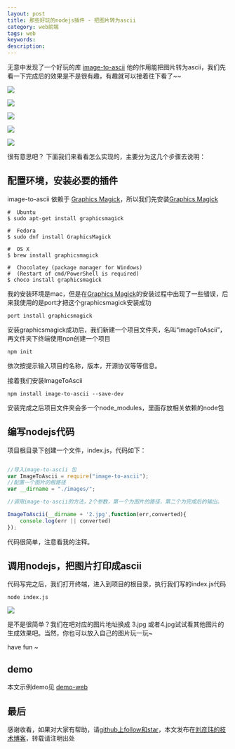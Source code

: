 ```yaml
---
layout: post
title: 那些好玩的nodejs插件 - 把图片转为ascii
category: web前端
tags: web
keywords:
description:
---
```


无意中发现了一个好玩的库 [image-to-ascii](https://github.com/IonicaBizau/image-to-ascii) 他的作用能把图片转为ascii，我们先看一下完成后的效果是不是很有趣，有趣就可以接着往下看了~~


![](https://camo.githubusercontent.com/9550c7af22c784d5ec26fcc5e07312f159bd3c1f/687474703a2f2f692e696d6775722e636f6d2f736a6f776b704c2e706e67)


![](http://images.jumppo.com/uploads/2015-12-31-playwith-imageToAscii-1.png)

![](http://images.jumppo.com/uploads/2015-12-31-playwith-imageToAscii-2.png)

![](http://images.jumppo.com/uploads/2015-12-31-playwith-imageToAscii-3.png)

![](http://images.jumppo.com/uploads/2015-12-31-playwith-imageToAscii-4.png)


很有意思吧？ 下面我们来看看怎么实现的，主要分为这几个步骤去说明：

##  配置环境，安装必要的插件

image-to-ascii 依赖于 [Graphics Magick](http://www.graphicsmagick.org/)，所以我们先安装[Graphics Magick](http://www.graphicsmagick.org/)

````
#  Ubuntu
$ sudo apt-get install graphicsmagick

#  Fedora
$ sudo dnf install GraphicsMagick

#  OS X
$ brew install graphicsmagick

#  Chocolatey (package manager for Windows)
#  (Restart of cmd/PowerShell is required)
$ choco install graphicsmagick

````

我的安装环境是mac，但是在[Graphics Magick](http://www.graphicsmagick.org/)的安装过程中出现了一些错误，后来我使用的是port才把这个graphicsmagick安装成功


````
port install graphicsmagick
````


安装graphicsmagick成功后，我们新建一个项目文件夹，名叫“imageToAscii”，再文件夹下终端使用npn创建一个项目

````
npm init
````

依次按提示输入项目的名称，版本，开源协议等等信息。


接着我们安装ImageToAscii

````
npm install image-to-ascii --save-dev
````

安装完成之后项目文件夹会多一个node_modules，里面存放相关依赖的node包


## 编写nodejs代码

项目根目录下创建一个文件，index.js，代码如下：

````js

//导入image-to-ascii 包
var ImageToAscii = require("image-to-ascii");
//配置一个图片的根路径
var __dirname = "./images/";

//调用image-to-ascii的方法，2个参数，第一个为图片的路径，第二个为完成后的输出。

ImageToAscii(__dirname + '2.jpg',function(err,converted){
	console.log(err || converted)
});

````

代码很简单，注意看我的注释。

## 调用nodejs，把图片打印成ascii

代码写完之后，我们打开终端，进入到项目的根目录，执行我们写的index.js代码

````
node index.js
````

![](http://images.jumppo.com/uploads/2015-12-31-playwith-imageToAscii-3.png)


是不是很简单？我们在吧对应的图片地址换成 3.jpg 或者4.jpg试试看其他图片的生成效果吧。当然，你也可以放入自己的图片玩一玩~

have fun ~


##  demo

本文示例demo见 [demo-web](https://github.com/coolnameismy/images-to-ascii)


##  最后


感谢收看，如果对大家有帮助，请[github上follow和star](https://github.com/coolnameismy)，本文发布在[刘彦玮的技术博客](http://liuyanwei.jumppo.com/)，转载请注明出处







